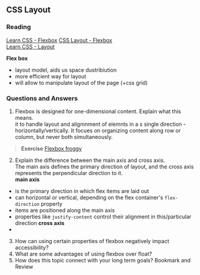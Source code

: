 ## CSS Layout

### Reading
[Learn CSS - Flexbox](https://web.dev/learn/css/flexbox/)
[CSS Layout - Flexbox](https://developer.mozilla.org/en-US/docs/Learn/CSS/CSS_layout/Flexbox)  
[Learn CSS - Layout](https://web.dev/learn/css/layout/)  


**Flex box**
- layout model, aids us space dustribiution   
- more efficient way for  layout  
- will allow to manipulate layout of the page (+css grid)


### Questions and Answers

1. Flexbox is designed for one-dimensional content. Explain what this means.  
it to handle layout and aligmnment of elemnts in a s single direction - horizontally/vertically. It focues on organizing content along row or column, but never both simultaneously. 
> **Exercise** [Flexbox froggy](https://flexboxfroggy.com/)  

2. Explain the difference between the main axis and cross axis.  
The main axis defines the primary direction of layout, and the cross axis represents the perpendicular direction to it.  
**main axis**   
- is the primary direction in which flex items are laid out
- can horizontal or vertical, depending on the flex container's `flex-direction` property
- items are positioned along the main axis
- properties like `justify-content` control their alignment in this/particular direction
**cross axis**
- 
3. How can using certain properties of flexbox negatively impact accessibility?  
4. What are some advantages of using flexbox over float?  
5. How does this topic connect with your long term goals?
Bookmark and Review  
